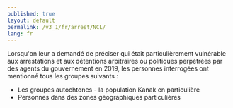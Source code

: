 ```yaml
---
published: true
layout: default
permalink: /v3_1/fr/arrest/NCL/
lang: fr
---
```


Lorsqu'on leur a demandé de préciser qui était particulièrement vulnérable aux arrestations et aux détentions arbitraires ou politiques perpétrées par des agents du gouvernement en 2019, les personnes interrogées ont mentionné tous les groupes suivants :

-	Les groupes autochtones - la population Kanak en particulière 
-	Personnes dans des zones géographiques particulières